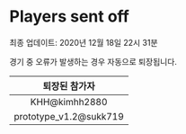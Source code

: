 # Players sent off
최종 업데이트: 2020년 12월 18일 22시 31분


경기 중 오류가 발생하는 경우 자동으로 퇴장됩니다.


| 퇴장된 참가자 |
|:---:|
| KHH@kimhh2880 |
| prototype_v1.2@sukk719 |